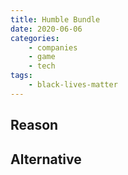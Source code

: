 ```yaml
---
title: Humble Bundle
date: 2020-06-06
categories:
    - companies
    - game
    - tech
tags:
    - black-lives-matter
---
```


## Reason


## Alternative

